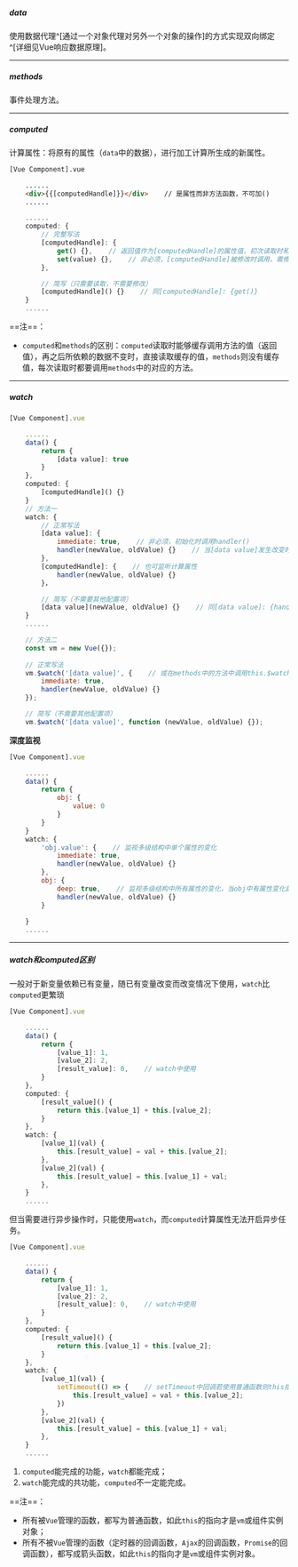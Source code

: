 ##### data
使用数据代理^[通过一个对象代理对另外一个对象的操作]的方式实现双向绑定^[详细见Vue响应数据原理]。

---

##### methods
事件处理方法。

---

##### computed
计算属性：将原有的属性（`data`中的数据），进行加工计算所生成的新属性。
```html
[Vue Component].vue

	......
	<div>{{[computedHandle]}}</div>    // 是属性而非方法函数，不可加()
	......
```

```js
	......
	computed: {
		// 完整写法
		[computedHandle]: {
			get() {},    // 返回值作为[computedHandle]的属性值，初次读取时和所依赖的数据发生变化时调用该方法，除此之外，读取的都是缓存中的[computedHandle]的值
			set(value) {},    // 非必须，[computedHandle]被修改时调用，需修改get()中所依赖的数据，[computedHandle]才会被修改
		},

		// 简写（只需要读取，不需要修改）
		[computedHandle]() {}    // 同[computedHandle]: {get()}
	}
	......
```

==注==：
- `computed`和`methods`的区别：`computed`读取时能够缓存调用方法的值（返回值），再之后所依赖的数据不变时，直接读取缓存的值，`methods`则没有缓存值，每次读取时都要调用`methods`中的对应的方法。

---

##### watch
```js
[Vue Component].vue

	......
	data() {
		return {
			[data value]: true
		}
	},
	computed: {
		[computedHandle]() {}
	}
	// 方法一
	watch: {
		// 正常写法
		[data value]: {
			immediate: true,    // 非必须，初始化时调用handler()
			handler(newValue, oldValue) {}    // 当[data value]发生改变时调用
		},
		[computedHandle]: {    // 也可监听计算属性
			handler(newValue, oldValue) {}
		}，

		// 简写（不需要其他配置项）
		[data value](newValue, oldValue) {}    // 同[data value]: {handler(newValue, oldValue) {}}
	}
	......

	// 方法二
	const vm = new Vue({});
	
	// 正常写法
	vm.$watch('[data value]', {    // 或在methods中的方法中调用this.$watch()[?未尝试]
		immediate: true,
		handler(newValue, oldValue) {}
	});

	// 简写（不需要其他配置项）
	vm.$watch('[data value]', function (newValue, oldValue) {});
```
**深度监视**
```js
[Vue Component].vue

	......
	data() {
		return {
			obj: {
				value: 0
			}
		}
	}
	watch: {
		'obj.value': {    // 监视多级结构中单个属性的变化
			immediate: true,
			handler(newValue, oldValue) {}
		},
		obj: {
			deep: true,    // 监视多级结构中所有属性的变化，当obj中有属性变化就会触发
			handler(newValue, oldValue) {}
		}
		
	}
	......
```

---

##### watch和computed区别
一般对于新变量依赖已有变量，随已有变量改变而改变情况下使用，`watch`比`computed`更繁琐
```js
[Vue Component].vue

	......
	data() {
		return {
			[value_1]: 1,
			[value_2]: 2,
			[result_value]: 0,    // watch中使用
		}
	},
	computed: {
		[result_value]() {
			return this.[value_1] + this.[value_2];
		}
	},
	watch: {
		[value_1](val) {
			this.[result_value] = val + this.[value_2];
		},
		[value_2](val) {
			this.[result_value] = this.[value_1] + val;
		},
	}
	......
```

但当需要进行异步操作时，只能使用`watch`，而`computed`计算属性无法开启异步任务。
```js
[Vue Component].vue

	......
	data() {
		return {
			[value_1]: 1,
			[value_2]: 2,
			[result_value]: 0,    // watch中使用
		}
	},
	computed: {
		[result_value]() {
			return this.[value_1] + this.[value_2];
		}
	},
	watch: {
		[value_1](val) {
			setTimeout(() => {    // setTimeout中回调若使用普通函数则this指向Window，而使用箭头函数让其没有了自己的this，变为使用父级的this
				this.[result_value] = val + this.[value_2];
			})
		},
		[value_2](val) {
			this.[result_value] = this.[value_1] + val;
		},
	}
	......
```

1. `computed`能完成的功能，`watch`都能完成；
2. `watch`能完成的共功能，`computed`不一定能完成。

==注==：
- 所有被`Vue`管理的函数，都写为普通函数，如此`this`的指向才是`vm`或组件实例对象；
- 所有不被`Vue`管理的函数（定时器的回调函数，`Ajax`的回调函数，`Promise`的回调函数），都写成箭头函数，如此`this`的指向才是`vm`或组件实例对象。